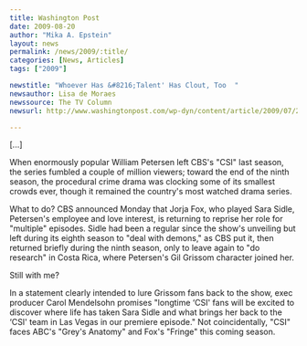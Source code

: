 ```yaml
---
title: Washington Post
date: 2009-08-20
author: "Mika A. Epstein"
layout: news
permalink: /news/2009/:title/
categories: [News, Articles]
tags: ["2009"]

newstitle: "Whoever Has &#8216;Talent' Has Clout, Too  "
newsauthor: Lisa de Moraes  
newssource: The TV Column  
newsurl: http://www.washingtonpost.com/wp-dyn/content/article/2009/07/20/AR2009072003089_2.html  

---
```




[...]

When enormously popular William Petersen left CBS's "CSI" last season, the series fumbled a couple of million viewers; toward the end of the ninth season, the procedural crime drama was clocking some of its smallest crowds ever, though it remained the country's most watched drama series.

What to do? CBS announced Monday that Jorja Fox, who played Sara Sidle, Petersen's employee and love interest, is returning to reprise her role for "multiple" episodes. Sidle had been a regular since the show's unveiling but left during its eighth season to "deal with demons," as CBS put it, then returned briefly during the ninth season, only to leave again to "do research" in Costa Rica, where Petersen's Gil Grissom character joined her.

Still with me?

In a statement clearly intended to lure Grissom fans back to the show, exec producer Carol Mendelsohn promises "longtime &#8216;CSI' fans will be excited to discover where life has taken Sara Sidle and what brings her back to the &#8216;CSI' team in Las Vegas in our premiere episode." Not coincidentally, "CSI" faces ABC's "Grey's Anatomy" and Fox's "Fringe" this coming season.  
